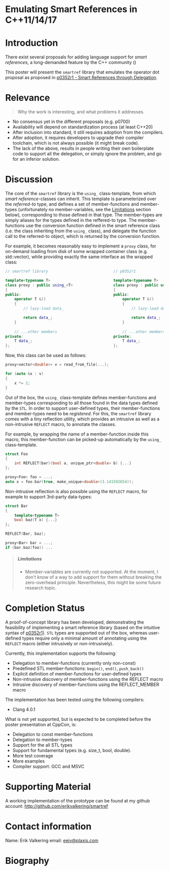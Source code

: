 Emulating Smart References in C++11/14/17
=========================================

# Introduction

There exist several proposals for adding language support for _smart references_, a long-demanded feature by the C++ community ()

This poster will present the `smartref` library that emulates the operator dot proposal as proposed in [p0352r1 - Smart References through Delegation](https://wg21.link/p0352r1).


# Relevance

> Why the work is interesting, and what problems it addresses.

- No consensus yet in the different proposals (e.g. p0700)
- Availability will depend on standardization process (at least C++20)
- After inclusion into standard, it still requires adoption from the compilers.
- After adoption, it requires developers to upgrade their compiler toolchain, which is not always possible (it might break code).
- The lack of the above, results in people writing their own boilerplate code to support all the delegation, or simply ignore the problem, and go for an inferior solution.

# Discussion

The core of the `smartref` library is the `using_` class-template, from which _smart reference_-classes can inherit. This template is parameterized over the _referred-to_ type, and defines a set of member-functions and member-types (unfortunately no member-variables, see the [Limitations](#limitations) section below), corresponding to those defined in that type. The member-types are simply aliases for the types defined in the reffered-to type. The member-functions use the conversion function defined in the smart reference class (i.e. the class inheriting from the `using_` class), and delegate the function call to the referred-to object, which is returned by the conversion function.

For example, it becomes reasonably easy to implement a `proxy` class, for on-demand loading from disk of some wrapped container class (e.g. std::vector), while providing exactly the same interface as the wrapped class:
```c++
// smartref library                             // p0352r1

template<typename T>                            template<typename T>
class proxy : public using_<T>                  class proxy : public using T
{                                               {
public:                                         public:
    operator T &()                                  operator T &()
    {                                               {
        // lazy-load data_                              // lazy-load data_

        return data_;                                   return data_;
    }                                               }
    
    // ...other members                             // ...other members
private:                                        private:
    T data_;                                        T data_;
};                                              };
```

Now, this class can be used as follows:
```c++
proxy<vector<double>> v = read_from_file(...);

for (auto &x : v)
{
    x *= 2;
}
```

Out of the box, the `using_` class-template defines member-functions and member-types corresponding to all those found in the data types defined by the `STL`. In order to support user-defined types, their member-functions and member-types need to be _registered_. For this, the `smartref` library comes with a tiny reflection utility, which provides an intrusive as well as a non-intrusive `REFLECT` macro, to annotate the classes.

For example, by wrapping the name of a member-function inside this macro, this member-function can be picked-up automatically by the `using_` class-template.

```c++
struct Foo
{
    int REFLECT(bar)(bool a, unique_ptr<double> b) {...}
};

proxy<Foo> foo = ...;
auto x = foo.bar(true, make_unique<double>(3.141592654));
```

Non-intrusive reflection is also possible using the `REFLECT` macro, for example to support 3rd-party data-types:

```c++
struct Bar
{
    template<typename T>
    bool baz(T x) {...}
};

REFLECT(Bar, baz);

proxy<Bar> bar = ...;
if (bar.baz(foo)) ...
```

> ##### Limitations
> - Member-variables are currently not supported. At the moment, I don't know of a way to add support for them without breaking the zero-overhead principle. Nevertheless, this might be some future research topic.

# Completion Status

A proof-of-concept library has been developed, demonstrating the feasibility of implementing a smart reference library (based on the intuitive syntax of [p0352r1](https://wg21.link/p0352r1)). `STL` types are supported out of the box, whereas user-defined types require only a minimal amount of annotating using the `REFLECT` macro (either intrusively or non-intrusively).

Currently, this implementation supports the following:
- Delegation to member-functions (currently only non-const)
- Predefined STL member-functions: `begin()`, `end()`, `push_back()`
- Explicit definition of member-functions for user-defined types
- Non-intrusive discovery of member-functions using the REFLECT macro
- Intrusive discovery of member-functions using the REFLECT_MEMBER macro

The implementation has been tested using the following compilers:
- Clang 4.0.1

What is not yet supported, but is expected to be completed before the poster presentation at CppCon, is:
- Delegation to const member-functions
- Delegation to member-types
- Support for the all STL types
- Support for fundamental types (e.g. size_t, bool, double).
- More test coverage
- More examples
- Compiler support: GCC and MSVC

# Supporting Material

A working implementation of the prototype can be found at my github account: <http://github.com/erikvalkering/smartref>

# Contact information

Name: Erik Valkering
email: <eejv@plaxis.com>

# Biography

